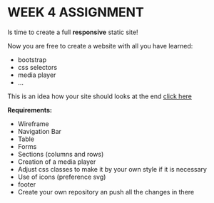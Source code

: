 # WEEK 4 ASSIGNMENT

Is time to create a full **responsive** static site!

Now you are free to create a website with all you have learned:
* bootstrap
* css selectors
* media player
* ...

This is an idea how your site should looks at the end [click here](https://mariandreamv.github.io/bootstrap.github.io/)

**Requirements:**

* Wireframe
* Navigation Bar
* Table
* Forms
* Sections (columns and rows)
* Creation of a media player
* Adjust css classes to make it by your own style if it is necessary
* Use of icons (preference svg)
* footer
* Create your own repository an push all the changes in there
